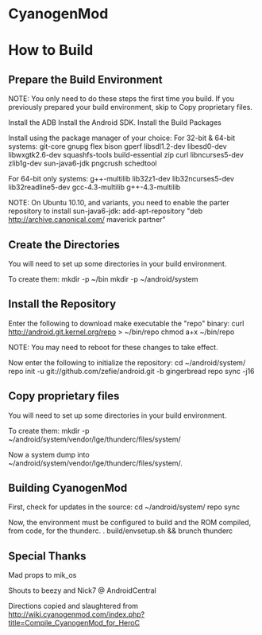 CyanogenMod
===========

How to Build
============

Prepare the Build Environment
-----------------------------

NOTE: You only need to do these steps the first time you build. If you previously prepared your build environment, skip to Copy proprietary files.

Install the ADB
Install the Android SDK.
Install the Build Packages

Install using the package manager of your choice:
For 32-bit & 64-bit systems:
    git-core gnupg flex bison gperf libsdl1.2-dev libesd0-dev libwxgtk2.6-dev squashfs-tools build-essential zip curl libncurses5-dev zlib1g-dev sun-java6-jdk pngcrush schedtool

For 64-bit only systems:
    g++-multilib lib32z1-dev lib32ncurses5-dev lib32readline5-dev gcc-4.3-multilib g++-4.3-multilib

NOTE: On Ubuntu 10.10, and variants, you need to enable the parter repository to install sun-java6-jdk:
    add-apt-repository "deb http://archive.canonical.com/ maverick partner"

Create the Directories
----------------------
You will need to set up some directories in your build environment.

To create them:
    mkdir -p ~/bin
    mkdir -p ~/android/system

Install the Repository
----------------------

Enter the following to download make executable the "repo" binary:
    curl http://android.git.kernel.org/repo > ~/bin/repo
    chmod a+x ~/bin/repo

NOTE: You may need to reboot for these changes to take effect.

Now enter the following to initialize the repository:
    cd ~/android/system/
    repo init -u git://github.com/zefie/android.git -b gingerbread
    repo sync -j16


Copy proprietary files
----------------------

You will need to set up some directories in your build environment.

To create them:
    mkdir -p ~/android/system/vendor/lge/thunderc/files/system/

Now a system dump into ~/android/system/vendor/lge/thunderc/files/system/.


Building CyanogenMod
--------------------

First, check for updates in the source:
    cd ~/android/system/
    repo sync

Now, the environment must be configured to build and the ROM compiled, from code, for the thunderc.
    . build/envsetup.sh && brunch thunderc


Special Thanks
--------------

Mad props to mik_os

Shouts to beezy and Nick7 @ AndroidCentral

Directions copied and slaughtered from http://wiki.cyanogenmod.com/index.php?title=Compile_CyanogenMod_for_HeroC
